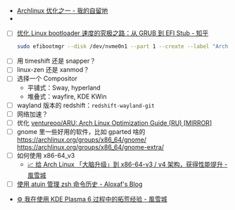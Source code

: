 ##

- [Archlinux 优化之一 - 我的自留地](https://blog.tiantian.cool/arch-1/)
-
- [ ] [优化 Linux bootloader 速度的究极之路：从 GRUB 到 EFI Stub - 知乎](https://zhuanlan.zhihu.com/p/28708585)
  ```bash
  sudo efibootmgr --disk /dev/nvme0n1 --part 1 --create --label "Arch" --loader /vmlinuz-linux-xanmod --unicode 'root=UUID=0f949b62-98bf-4787-b8b9-1f21d0889691  rw initrd=\initramfs-linux-xanmod.img loglevel=3 quiet nowatchdog'
  ```
- [ ] 用 timeshift 还是 snapper？
- [ ] linux-zen 还是 xanmod？
- [ ] 选择一个 Compositor
  - 平铺式：Sway, hyperland
  - 堆叠式：wayfire, KDE KWin
- [ ] wayland 版本的 redshift：`redshift-wayland-git`
- [ ] 网络加速？
- [ ] 优化 [ventureoo/ARU: Arch Linux Optimization Guide (RU) \[MIRROR\]](https://github.com/ventureoo/ARU)
- [ ] gnome 里一些好用的软件，比如 gparted 啥的 https://archlinux.org/groups/x86_64/gnome/ https://archlinux.org/groups/x86_64/gnome-extra/
- [ ] 如何使用 x86-64_v3
  - [📈 给 Arch Linux 「大脑升级」到 x86-64-v3 / v4 架构，获得性能提升 - 風雪城](https://blog.chyk.ink/2022/08/11/arch-linux-upgrade-to-x86-64-v3-microarchitecture/)
- [ ] [使用 atuin 管理 zsh 命令历史 - Aloxaf's Blog](https://www.aloxaf.com/2024/02/manage_zsh_shell_with_atuin/)
- [⚙️ 我在使用 KDE Plasma 6 过程中的拓荒经验 - 風雪城](https://blog.chyk.ink/2024/05/03/plasma-6-tricks-and-optimizations/)
